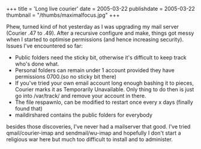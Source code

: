 +++
title = 'Long live courier'
date = 2005-03-22
publishdate = 2005-03-22
thumbnail = "/thumbs/maximalfocus.jpg"
+++

Phew, turned kind of hot yesterday as I was upgrading my mail server (Courier .47 to .49). After a recursive configure
and make, things got messy when I started to optimise permissions (and hence increasing security). Issues I've
encountered so far:

* Public folders need the sticky bit, otherwise it's difficult to keep track who's done what.
* Personal folders can remain under 1 account provided they have permissions 0700.(so no sticky bit there)
* If you've tried your own email account long enough bashing it to pieces, Courier marks it as Temporarily Unavailable.
Only thing to do then is just go into /var/track/ and remove your account in there.
* The file respawnlo, can be modified to restart once every x days (finally found that) 
* maildirshared contains the public folders for everybody

besides those discoveries, I've never had a mailserver that good. I've tried qmail/courier-imap and sendmail/wu-imap and
hopefully I don't start a religious war here but much too difficult to install and to administer.
 
